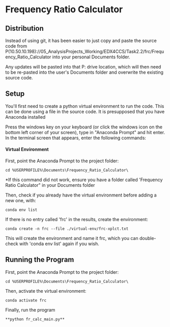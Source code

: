 # Frequency Ratio Calculator
## Distribution 

Instead of using git, it has been easier to just copy and paste the source code from P(10.50.10.198)://05_AnalysisProjects_Working/EDX4CCS/Task2.2/frc/Frequency_Ratio_Calculator into your personal Documents folder.

Any updates will be pasted into that P: drive location, which will then need to be re-pasted into the user's Documents folder and overwrite the existing source code.

## Setup

You'll first need to create a python virtual environment to run the code. This can be done using a file in the source code. It is presupposed that you have Anaconda installed

Press the windows key on your keyboard (or click the windows icon on the bottom left corner of your screen), type in "Anaconda Prompt" and hit enter.
In the terminal screen that appears, enter the following commands:

#### Virtual Environment 
First, point the Anaconda Prompt to the project folder:

	cd %USERPROFILE%\Documents\Frequency_Ratio_Calculator\

 *If this command did not work, ensure you have a folder called 'Frequency Ratio Calculator" in your Documents folder

 Then, check if you already have the virtual environment before adding a new one, with:

 	conda env list

  If there is no entry called 'frc' in the results, create the environment:

	conda create -n frc --file ./virtual-env/frc-xplct.txt

 This will create the environment and name it frc, which you can double-check with 'conda env list' again if you wish.

## Running the Program

First, point the Anaconda Prompt to the project folder:

	cd %USERPROFILE%\Documents\Frequency_Ratio_Calculator\

 Then, activate the virtual environment:

 	conda activate frc

 Finally, run the program

 	**python fr_calc_main.py**

